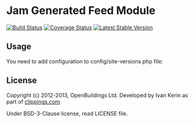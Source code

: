# Jam Generated Feed Module

[![Build Status](https://travis-ci.org/OpenBuildings/site-versions.png?branch=master)](https://travis-ci.org/OpenBuildings/site-versions)
[![Coverage Status](https://coveralls.io/repos/OpenBuildings/site-versions/badge.png?branch=master)](https://coveralls.io/r/OpenBuildings/site-versions?branch=master)
[![Latest Stable Version](https://poser.pugx.org/openbuildings/site-versions/v/stable.png)](https://packagist.org/packages/openbuildings/site-versions)

## Usage

You need to add configuration to config/site-versions.php file:

## License

Copyright (c) 2012-2013, OpenBuildings Ltd. Developed by Ivan Kerin as part of [clippings.com](http://clippings.com)

Under BSD-3-Clause license, read LICENSE file.

